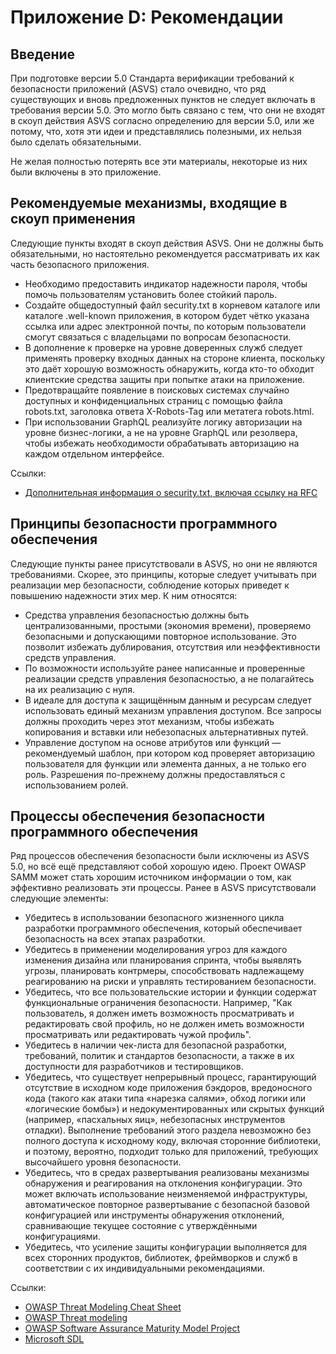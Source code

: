 # Приложение D: Рекомендации

## Введение

При подготовке версии 5.0 Стандарта верификации требований к безопасности приложений (ASVS) стало очевидно, что ряд существующих и вновь предложенных пунктов не следует включать в требования версии 5.0. Это могло быть связано с тем, что они не входят в скоуп действия ASVS согласно определению для версии 5.0, или же потому, что, хотя эти идеи и представлялись полезными, их нельзя было сделать обязательными.

Не желая полностью потерять все эти материалы, некоторые из них были включены в это приложение.

## Рекомендуемые механизмы, входящие в скоуп применения

Следующие пункты входят в скоуп действия ASVS. Они не должны быть обязательными, но настоятельно рекомендуется рассматривать их как часть безопасного приложения.

* Необходимо предоставить индикатор надежности пароля, чтобы помочь пользователям установить более стойкий пароль.
* Создайте общедоступный файл security.txt в корневом каталоге или каталоге .well-known приложения, в котором будет чётко указана ссылка или адрес электронной почты, по которым пользователи смогут связаться с владельцами по вопросам безопасности.
* В дополнение к проверке на уровне доверенных служб следует применять проверку входных данных на стороне клиента, поскольку это даёт хорошую возможность обнаружить, когда кто-то обходит клиентские средства защиты при попытке атаки на приложение.
* Предотвращайте появление в поисковых системах случайно доступных и конфиденциальных страниц с помощью файла robots.txt, заголовка ответа X-Robots-Tag или метатега robots.html.
* При использовании GraphQL реализуйте логику авторизации на уровне бизнес-логики, а не на уровне GraphQL или резолвера, чтобы избежать необходимости обрабатывать авторизацию на каждом отдельном интерфейсе.

Ссылки:

* [Дополнительная информация о security.txt, включая ссылку на RFC](https://securitytxt.org/)

## Принципы безопасности программного обеспечения

Следующие пункты ранее присутствовали в ASVS, но они не являются требованиями. Скорее, это принципы, которые следует учитывать при реализации мер безопасности, соблюдение которых приведет к повышению надежности этих мер. К ним относятся:

* Средства управления безопасностью должны быть централизованными, простыми (экономия времени), проверяемо безопасными и допускающими повторное использование. Это позволит избежать дублирования, отсутствия или неэффективности средств управления.
* По возможности используйте ранее написанные и проверенные реализации средств управления безопасностью, а не полагайтесь на их реализацию с нуля.
* В идеале для доступа к защищённым данным и ресурсам следует использовать единый механизм управления доступом. Все запросы должны проходить через этот механизм, чтобы избежать копирования и вставки или небезопасных альтернативных путей.
* Управление доступом на основе атрибутов или функций — рекомендуемый шаблон, при котором код проверяет авторизацию пользователя для функции или элемента данных, а не только его роль. Разрешения по-прежнему должны предоставляться с использованием ролей.

## Процессы обеспечения безопасности программного обеспечения


Ряд процессов обеспечения безопасности были исключены из ASVS 5.0, но всё ещё представляют собой хорошую идею. Проект OWASP SAMM может стать хорошим источником информации о том, как эффективно реализовать эти процессы. Ранее в ASVS присутствовали следующие элементы:

* Убедитесь в использовании безопасного жизненного цикла разработки программного обеспечения, который обеспечивает безопасность на всех этапах разработки.
* Убедитесь в применении моделирования угроз для каждого изменения дизайна или планирования спринта, чтобы выявлять угрозы, планировать контрмеры, способствовать надлежащему реагированию на риски и управлять тестированием безопасности.
* Убедитесь, что все пользовательские истории и функции содержат функциональные ограничения безопасности. Например, "Как пользователь, я должен иметь возможность просматривать и редактировать свой профиль, но не должен иметь возможности просматривать или редактировать чужой профиль".
* Убедитесь в наличии чек-листа для безопасной разработки, требований, политик и стандартов безопасности, а также в их доступности для разработчиков и тестировщиков.
* Убедитесь, что существует непрерывный процесс, гарантирующий отсутствие в исходном коде приложения бэкдоров, вредоносного кода (такого как атаки типа «нарезка салями», обход логики или «логические бомбы») и недокументированных или скрытых функций (например, «пасхальных яиц», небезопасных инструментов отладки). Выполнение требований этого раздела невозможно без полного доступа к исходному коду, включая сторонние библиотеки, и поэтому, вероятно, подходит только для приложений, требующих высочайшего уровня безопасности.
* Убедитесь, что в средах развертывания реализованы механизмы обнаружения и реагирования на отклонения конфигурации. Это может включать использование неизменяемой инфраструктуры, автоматическое повторное развертывание с безопасной базовой конфигурацией или инструменты обнаружения отклонений, сравнивающие текущее состояние с утверждёнными конфигурациями.
* Убедитесь, что усиление защиты конфигурации выполняется для всех сторонних продуктов, библиотек, фреймворков и служб в соответствии с их индивидуальными рекомендациями.

Ссылки:

* [OWASP Threat Modeling Cheat Sheet](https://cheatsheetseries.owasp.org/cheatsheets/Threat_Modeling_Cheat_Sheet.html)
* [OWASP Threat modeling](https://owasp.org/www-community/Application_Threat_Modeling)
* [OWASP Software Assurance Maturity Model Project](https://owasp.org/www-project-samm/)
* [Microsoft SDL](https://www.microsoft.com/en-us/securityengineering/sdl/)
